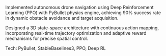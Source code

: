 Implemented autonomous drone navigation using Deep Reinforcement Learning (PPO) with PyBullet physics engine, achieving 90% success rate in dynamic obstacle avoidance and target acquisition.

Designed a 3D state-space architecture with continuous action mapping, incorporating real-time trajectory optimization and adaptive reward mechanisms for precise spatial control.

Tech: PyBullet, StableBaselines3, PPO, Deep RL
